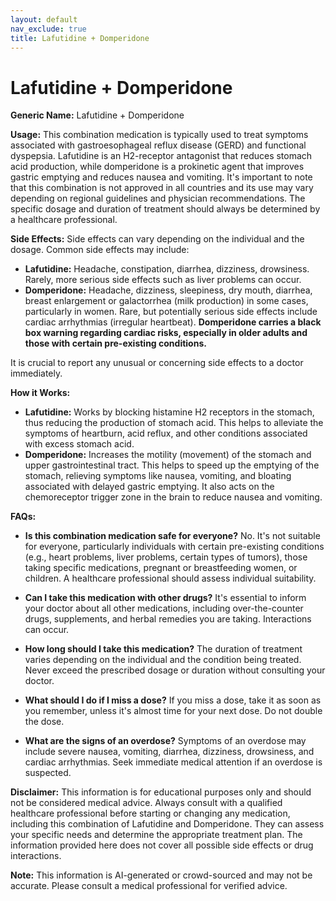 ```yaml
---
layout: default
nav_exclude: true
title: Lafutidine + Domperidone
---
```


# Lafutidine + Domperidone

**Generic Name:** Lafutidine + Domperidone


**Usage:**  This combination medication is typically used to treat symptoms associated with gastroesophageal reflux disease (GERD) and functional dyspepsia.  Lafutidine is an H2-receptor antagonist that reduces stomach acid production, while domperidone is a prokinetic agent that improves gastric emptying and reduces nausea and vomiting.  It's important to note that this combination is not approved in all countries and its use may vary depending on regional guidelines and physician recommendations.  The specific dosage and duration of treatment should always be determined by a healthcare professional.


**Side Effects:**  Side effects can vary depending on the individual and the dosage. Common side effects may include:

* **Lafutidine:** Headache, constipation, diarrhea, dizziness, drowsiness.  Rarely, more serious side effects such as liver problems can occur.
* **Domperidone:** Headache, dizziness, sleepiness, dry mouth, diarrhea, breast enlargement or galactorrhea (milk production) in some cases, particularly in women.  Rare, but potentially serious side effects include cardiac arrhythmias (irregular heartbeat).  **Domperidone carries a black box warning regarding cardiac risks, especially in older adults and those with certain pre-existing conditions.**

It is crucial to report any unusual or concerning side effects to a doctor immediately.


**How it Works:**

* **Lafutidine:** Works by blocking histamine H2 receptors in the stomach, thus reducing the production of stomach acid. This helps to alleviate the symptoms of heartburn, acid reflux, and other conditions associated with excess stomach acid.
* **Domperidone:**  Increases the motility (movement) of the stomach and upper gastrointestinal tract. This helps to speed up the emptying of the stomach, relieving symptoms like nausea, vomiting, and bloating associated with delayed gastric emptying. It also acts on the chemoreceptor trigger zone in the brain to reduce nausea and vomiting.


**FAQs:**

* **Is this combination medication safe for everyone?** No.  It's not suitable for everyone, particularly individuals with certain pre-existing conditions (e.g., heart problems, liver problems, certain types of tumors), those taking specific medications, pregnant or breastfeeding women, or children.  A healthcare professional should assess individual suitability.

* **Can I take this medication with other drugs?**  It's essential to inform your doctor about all other medications, including over-the-counter drugs, supplements, and herbal remedies you are taking.  Interactions can occur.

* **How long should I take this medication?** The duration of treatment varies depending on the individual and the condition being treated.  Never exceed the prescribed dosage or duration without consulting your doctor.

* **What should I do if I miss a dose?** If you miss a dose, take it as soon as you remember, unless it's almost time for your next dose. Do not double the dose.

* **What are the signs of an overdose?** Symptoms of an overdose may include severe nausea, vomiting, diarrhea, dizziness, drowsiness, and cardiac arrhythmias.  Seek immediate medical attention if an overdose is suspected.

**Disclaimer:** This information is for educational purposes only and should not be considered medical advice. Always consult with a qualified healthcare professional before starting or changing any medication, including this combination of Lafutidine and Domperidone.  They can assess your specific needs and determine the appropriate treatment plan.  The information provided here does not cover all possible side effects or drug interactions.


**Note:** This information is AI-generated or crowd-sourced and may not be accurate. Please consult a medical professional for verified advice.